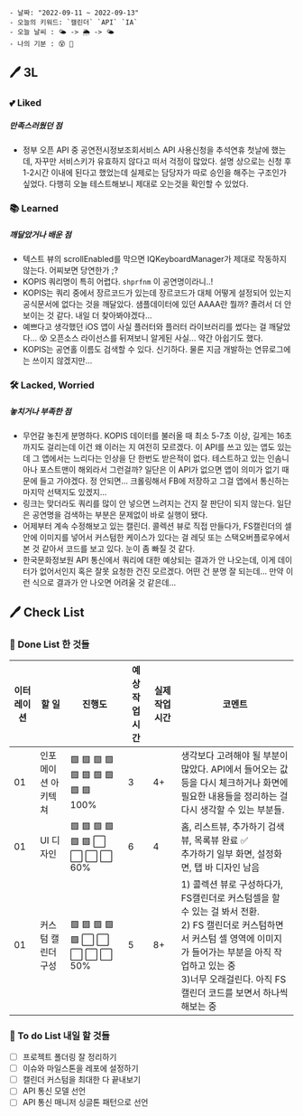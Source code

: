 ```
- 날짜: "2022-09-11 ~ 2022-09-13"
- 오늘의 키워드: `캘린더` `API` `IA` 
- 오늘 날씨 : 🌤 -> 🌦 -> 🌤
- 나의 기분 : 😵 🤔
```

## 🖊 3L

### 💕 Liked
##### 만족스러웠던 점 

- 정부 오픈 API 중 공연전시정보조회서비스 API 사용신청을 추석연휴 첫날에 했는데, 자꾸만 서비스키가 유효하지 않다고 떠서 걱정이 많았다. 설명 상으로는 신청 후 1-2시간 이내에 된다고 했었는데 실제로는 담당자가 따로 승인을 해주는 구조인가 싶었다. 다행히 오늘 테스트해보니 제대로 오는것을 확인할 수 있었다. 



### 📚 Learned
##### 깨달았거나 배운 점

- 텍스트 뷰의 scrollEnabled를 막으면 IQKeyboardManager가 제대로 작동하지 않는다. 어찌보면 당연한가 ;?  
- KOPIS 쿼리명이 특히 어렵다. `shprfnm` 이 공연명이라니..! 
- KOPIS는 쿼리 중에서 장르코드가 있는데 장르코드가 대체 어떻게 설정되어 있는지 공식문서에 없다는 것을 깨달았다. 샘플데이터에 있던 AAAA란 뭘까? 졸려서 더 안보이는 것 같다. 내일 더 찾아봐야겠다... 
- 예쁘다고 생각했던 iOS 앱이 사실 플러터와 플러터 라이브러리를 썼다는 걸 깨달았다... 😵 오픈소스 라이선스를 뒤져보니 알게된 사실... 약간 아쉽기도 했다.
- KOPIS는 공연홀 이름도 검색할 수 있다. 신기하다. 물론 지금 개발하는 연뮤로그에는 쓰이지 않겠지만... 

### 🛠 Lacked, Worried
##### 놓치거나 부족한 점

- 무언갈 놓친게 분명하다. KOPIS 데이터를 불러올 때 최소 5-7초 이상, 길게는 16초까지도 걸리는데 이건 왜 이러는 지 여전히 모르겠다. 이 API를 쓰고 있는 앱도 있는데 그 앱에서는  느리다는 인상을 단 한번도 받은적이 없다. 테스트하고 있는 인솜니아나 포스트맨이 해외라서 그런걸까? 일단은 이 API가 없으면 앱이 의미가 없기 때문에 들고 가야겠다. 정 안되면... 크롤링해서 FB에 저장하고 그걸 앱에서 통신하는 마지막 선택지도 있겠지... 
- 링크는 맞더라도 쿼리를 많이 안 넣으면 느려지는 건지 잘 판단이 되지 않는다. 일단은 공연명을 검색하는 부분은 문제없이 바로 실행이 됐다. 
- 어제부터 계속 수정해보고 있는 캘린더. 콜렉션 뷰로 직접 만들다가, FS캘린더의 셀 안에 이미지를 넣어서 커스텀한 케이스가 있다는 걸 레딧 또는 스택오버플로우에서 본 것 같아서 코드를 보고 있다. 눈이 좀 빠질 것 같다. 
- 한국문화정보원 API 통신에서 쿼리에 대한 예상되는 결과가 안 나오는데, 이게 데이터가 없어서인지 혹은 잘못 요청한 건진 모르겠다. 어떤 건 분명 잘 되는데... 만약 이런 식으로 결과가 안 나오면 어려울 것 같은데...   

## 🖊 Check List

### 🧸 Done List 한 것들

| 이터레이션 | 할 일 | 진행도 | 예상 작업시간 | 실제 작업시간 | 코멘트 |
| ---    | ---  | ---  |  ---      | ---       | --- | 
| 01  | 인포메이션 아키텍쳐  | 🟩 🟩 🟩 🟩 🟩 🟩 🟩 🟩 🟩 🟩 100% | 3 | 4+ | 생각보다 고려해야 될 부분이 많았다. API에서 들어오는 값 등을 다시 체크하거나 화면에 필요한 내용들을 정리하는 걸 다시 생각할 수 있는 부분들.  | 
| 01  | UI 디자인 | 🟩 🟩 🟩 🟩 🟩 🟩 ⬜️ ⬜️ ⬜️ ⬜️  60%  | 6 | 4 | 홈, 리스트뷰, 추가하기 검색뷰, 목록뷰 완료 ✅ <br>추가하기 일부 화면, 설정화면, 탭 바 디자인 남음    | 
| 01  | 커스텀 캘린더 구성 |  🟩 🟩 🟩 🟩 🟩 ⬜️ ⬜️ ⬜️ ⬜️ ⬜️ 50% | 5 | 8+ |  1) 콜렉션 뷰로 구성하다가, FS캘린더로 커스텀셀을 할 수 있는 걸 봐서 전환. <br>2) FS 캘린더로 커스텀하면서 커스텀 셀 영역에 이미지가 들어가는 부분을 아직 작업하고 있는 중<br>3)너무 오래걸린다. 아직 FS캘린더 코드를 보면서 하나씩 해보는 중   |

### 📌 To do List 내일 할 것들
- [ ] 프로젝트 폴더링 잘 정리하기
- [ ] 이슈와 마일스톤을 레포에 설정하기
- [ ] 캘린더 커스텀을 최대한 다 끝내보기 
- [ ] API 통신 모델 선언
- [ ] API 통신 매니저 싱글톤 패턴으로 선언
